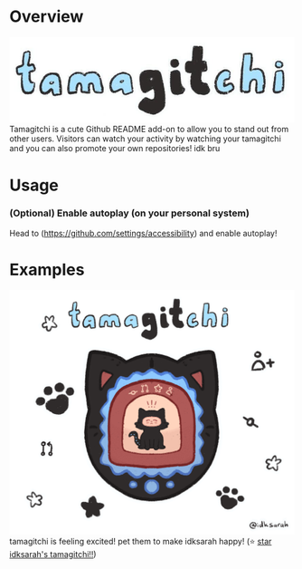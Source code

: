 # Overview
![logo](./graphics/tamagitchi.jpg)
Tamagitchi is a cute Github README add-on to allow you to stand out from other users. Visitors can watch your activity by watching your tamagitchi and you can also promote your own repositories! idk bru

# Usage

### (Optional) Enable autoplay (on your personal system)
Head to (https://github.com/settings/accessibility) and enable autoplay!

# Examples
 ![tamagitchi](./graphics/emotions/excited.gif) <br>
    tamagitchi is feeling excited! pet them to make idksarah happy! (⭐ [star idksarah's tamagitchi!!](https://github.com/idksarah/tamagitchi))